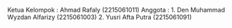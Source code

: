 Ketua Kelompok : Ahmad Rafaly (2215061011)
Anggota        : 1. Den Muhammad Wyzdan Alfarizy (2215061003)
                 2. Yusri Afta Putra (2215061091)
